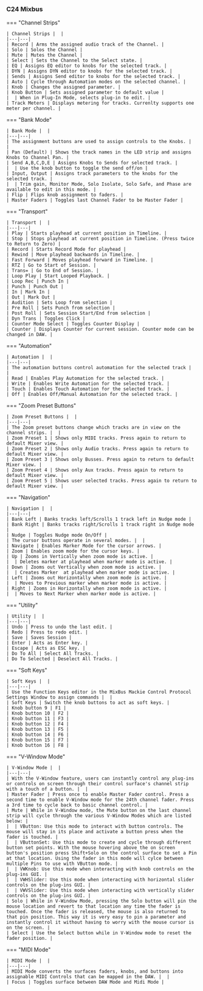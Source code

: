 #

### C24 Mixbus

=== "Channel Strips"

    | Channel Strips |  |
    |---|---|
    | Record | Arms the assigned audio track of the Channel. |
    | Solo | Solos the Channel |
    | Mute | Mutes the Channel |
    | Select | Sets the Channel to the Select state. |
    | EQ | Assigns EQ editor to knobs for the selected track. |
    | DYN | Assigns DYN editor to knobs for the selected track. |
    | Sends | Assigns Send editor to knobs for the selected track. |
    | Auto | Cycle through Automation modes on the selected channel. |
    | Knob | Changes the assigned parameter. |
    | Knob Button | Sets assigned parameter to default value |
    |  | When in Plug-In Mode, selects plug-in to edit. |
    | Track Meters | Displays metering for tracks. Currenlty supports one meter per channel. |

=== "Bank Mode"

    | Bank Mode |  |
    |---|---|
    | The assignment buttons are used to assign controls to the Knobs. |  |
    | Pan (Default) | Shows the track names in the LED strip and assigns Knobs to Channel Pan. |
    | Send A,B,C,D,E | Assigns Knobs to Sends for selected track. |
    |  | Use the knob button to toggle the send off/on |
    | Input, Output | Assigns track parameters to the knobs for the selected track. |
    |  | Trim gain, Monitor Mode, Solo Isolate, Solo Safe, and Phase are available to edit in this mode. |
    | Flip | Flips knob assignment to faders. |
    | Master Faders | Toggles last Channel Fader to be Master Fader |

=== "Transport"

    | Transport |  |
    |---|---|
    | Play | Starts playhead at current position in Timeline. |
    | Stop | Stops playhead at current position in Timeline. (Press twice to Return to Zero) |
    | Record | Starts Record Mode for playhead |
    | Rewind | Move playhead backwards in Timeline. |
    | Fast Forward | Moves playhead forward in Timeline. |
    | RTZ | Go to Start of Session. |
    | Trans= | Go to End of Session. |
    | Loop Play | Start Looped Playback. |
    | Loop Rec | Punch In |
    | Punch | Punch Out |
    | In | Mark In |
    | Out | Mark Out |
    | Audition | Sets Loop from selection |
    | Pre Roll | Sets Punch from selection |
    | Post Roll | Sets Session Start/End from selection |
    | Dyn Trans | Toggles Click |
    | Counter Mode Select | Toggles Counter Display |
    | Counter | Displays Counter for current session. Counter mode can be changed in DAW. |

=== "Automation"

    | Automation |  |
    |---|---|
    | The automation buttons control automation for the selected track |  |
    | Read | Enables Play Automation for the selected track. |
    | Write | Enables Write Automation for the selected track. |
    | Touch | Enables Touch Automation for the selected track. |
    | Off | Enables Off/Manual Automation for the selected track. |

=== "Zoom Preset Buttons"

    | Zoom Preset Buttons |  |
    |---|---|
    | The Zoom preset buttons change which tracks are in view on the channel strips. |  |
    | Zoom Preset 1 | Shows only MIDI tracks. Press again to return to default Mixer view. |
    | Zoom Preset 2 | Shows only Audio tracks. Press again to return to default Mixer view. |
    | Zoom Preset 3 | Shows only Busses. Press again to return to default Mixer view. |
    | Zoom Preset 4 | Shows only Aux tracks. Press again to return to default Mixer view. |
    | Zoom Preset 5 | Shows user selected tracks. Press again to return to default Mixer view. |

=== "Navigation"

    | Navigation |  |
    |---|---|
    | Bank Left | Banks tracks left/Scrolls 1 track left in Nudge mode |
    | Bank Right | Banks tracks right/Scrolls 1 track right in Nudge mode |
    | Nudge | Toggles Nudge mode On/Off |
    | The cursor buttons operate in several modes. |  |
    | Navigate | Enables Marker Mode for the cursor arrows. |
    | Zoom | Enables zoom mode for the cursor keys. |
    | Up | Zooms in Vertically when zoom mode is active. |
    |  | Deletes marker at playhead when marker mode is active. |
    | Down | Zooms out Vertically when zoom mode is active. |
    |  | Creates Marker  at playhead when marker mode is active. |
    | Left | Zooms out Horizontally when zoom mode is active. |
    |  | Moves to Previous marker when marker mode is active. |
    | Right | Zooms in Horizontally when zoom mode is active. |
    |  | Moves to Next Marker when marker mode is active. |

=== "Utility"

    | Utility |  |
    |---|---|
    | Undo | Press to undo the last edit. |
    | Redo | Press to redo edit. |
    | Save | Saves Session |
    | Enter | Acts as Enter key. |
    | Escape | Acts as ESC key. |
    | Do To All | Select All Tracks. |
    | Do To Selected | Deselect All Tracks. |

=== "Soft Keys"

    | Soft Keys |  |
    |---|---|
    | Use the Function Keys editor in the MixBus Mackie Control Protocol Settings Window to assign commands |  |
    | Soft Keys | Switch the knob buttons to act as soft keys. |
    | Knob button 9 | F1 |
    | Knob button 10 | F2 |
    | Knob button 11 | F3 |
    | Knob button 12 | F4 |
    | Knob button 13 | F5 |
    | Knob button 14 | F6 |
    | Knob button 15 | F7 |
    | Knob button 16 | F8 |

=== "V-Window Mode"

    | V-Window Mode |  |
    |---|---|
    | With the V-Window feature, users can instantly control any plug-ins or controls on screen through their control surface's channel strip with a touch of a button. |  |
    | Master Fader | Press once to enable Master Fader control. Press a second time to enable V-Window mode for the 24th channel fader. Press a 3rd time to cycle back to basic channel control. |
    | Mute | While in V-Window mode, the Mute button on the last channel strip will cycle through the various V-Window Modes which are listed below: |
    |  | VButton: Use this mode to interact with button controls. The mouse will stay in its place and activate a button press when the fader is touched. |
    |  | VButtonSet: Use this mode to create and cycle through different button set points. With the mouse hovering above the on screen button's position press Shift+Solo on the control surface to set a Pin at that location. Using the fader in this mode will cylce between multiple Pins to use with VButton mode. |
    |  | VWKnob: Use this mode when interacting with knob controls on the plug-ins GUI. |
    |  | VWHSlider: Use this mode when interacting with horizontal slider controls on the plug-ins GUI. |
    |  | VWVSlider: Use this mode when interacting with vertically slider controls on the plug-ins GUI. |
    | Solo | While in V-Window Mode, pressing the Solo button will pin the mouse location and revert to that location any time the fader is touched. Once the fader is released, the mouse is also returned to that pin position. This way it is very easy to pin a parameter and instantly control it without having to worry with the mouse cursor is on the screen. |
    | Select | Use the Select button while in V-Window mode to reset the fader position. |

=== "MIDI Mode"

    | MIDI Mode |  |
    |---|---|
    | MIDI Mode converts the surfaces faders, knobs, and buttons into assignable MIDI Controls that can be mapped in the DAW. |  |
    | Focus | Toggles surface between DAW Mode and Midi Mode |